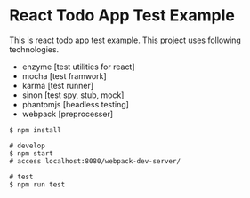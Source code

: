 # React Todo App Test Example

This is react todo app test example.
This project uses following technologies.

- enzyme [test utilities for react]
- mocha [test framwork]
- karma [test runner]
- sinon [test spy, stub, mock]
- phantomjs [headless testing]
- webpack [preprocesser]

```
$ npm install

# develop
$ npm start
# access localhost:8080/webpack-dev-server/

# test
$ npm run test
```